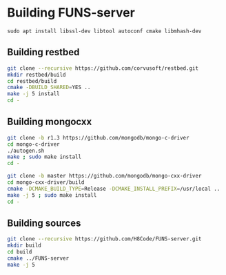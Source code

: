 # Building FUNS-server
`sudo apt install libssl-dev libtool autoconf cmake libmhash-dev`

## Building restbed
```bash
git clone --recursive https://github.com/corvusoft/restbed.git
mkdir restbed/build
cd restbed/build
cmake -DBUILD_SHARED=YES ..
make -j 5 install
cd -
```

## Building mongocxx
```bash
git clone -b r1.3 https://github.com/mongodb/mongo-c-driver
cd mongo-c-driver
./autogen.sh
make ; sudo make install
cd -

git clone -b master https://github.com/mongodb/mongo-cxx-driver
cd mongo-cxx-driver/build
cmake -DCMAKE_BUILD_TYPE=Release -DCMAKE_INSTALL_PREFIX=/usr/local ..
make -j 5 ; sudo make install
cd -
```

## Building sources
```bash
git clone --recursive https://github.com/H8Code/FUNS-server.git
mkdir build
cd build
cmake ../FUNS-server
make -j 5
```
